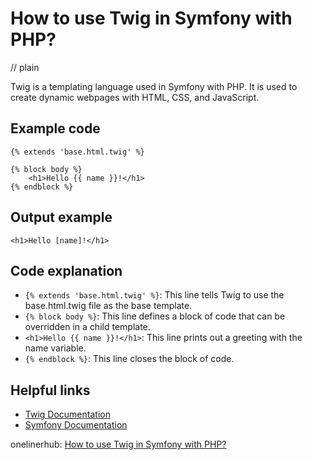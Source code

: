 # How to use Twig in Symfony with PHP?
// plain

Twig is a templating language used in Symfony with PHP. It is used to create dynamic webpages with HTML, CSS, and JavaScript.

## Example code

```
{% extends 'base.html.twig' %}

{% block body %}
    <h1>Hello {{ name }}!</h1>
{% endblock %}
```

## Output example

```
<h1>Hello [name]!</h1>
```

## Code explanation

- `{% extends 'base.html.twig' %}`: This line tells Twig to use the base.html.twig file as the base template.
- `{% block body %}`: This line defines a block of code that can be overridden in a child template.
- `<h1>Hello {{ name }}!</h1>`: This line prints out a greeting with the name variable.
- `{% endblock %}`: This line closes the block of code.

## Helpful links
- [Twig Documentation](https://twig.symfony.com/doc/2.x/)
- [Symfony Documentation](https://symfony.com/doc/current/index.html)

onelinerhub: [How to use Twig in Symfony with PHP?](https://onelinerhub.com/php-symfony/how-to-use-twig-in-symfony-with-php)